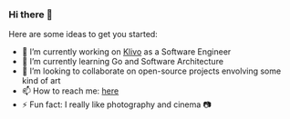 ### Hi there 👋

Here are some ideas to get you started:

- 🔭 I’m currently working on [Klivo](https://github.com/klivohealth) as a Software Engineer
- 🌱 I’m currently learning Go and Software Architecture
- 👯 I’m looking to collaborate on open-source projects envolving some kind of art
- 📫 How to reach me: [here](mailto:arthurvdinizs@gmail.com)
- ⚡ Fun fact: I really like photography and cinema 📷
